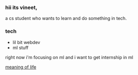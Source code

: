 ### hii its vineet,
  a cs student who wants to learn and do something in tech.
### tech
- lil bit webdev
- ml stuff

right now i'm focusing on ml and i want to get internship in ml

[meaning of life](https://saurabhalone.com/images/image.jpeg)

